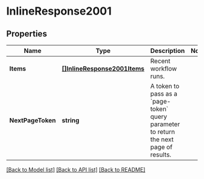 # InlineResponse2001

## Properties

Name | Type | Description | Notes
------------ | ------------- | ------------- | -------------
**Items** | [**[]InlineResponse2001Items**](inline_response_200_1_items.md) | Recent workflow runs. | 
**NextPageToken** | **string** | A token to pass as a &#x60;page-token&#x60; query parameter to return the next page of results. | 

[[Back to Model list]](../README.md#documentation-for-models) [[Back to API list]](../README.md#documentation-for-api-endpoints) [[Back to README]](../README.md)


